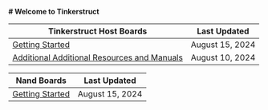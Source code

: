 **# Welcome to Tinkerstruct**

| Tinkerstruct Host Boards                                              | Last Updated      |
|-----------------------------------------------------------------------|-------------------|
| [Getting Started](ts-host-getting-started)                            | August 15, 2024   |
| [Additional Additional Resources and Manuals](install-links)          | August 10, 2024   |


| Nand Boards                                                           | Last Updated      |
|-----------------------------------------------------------------------|-------------------|
| [Getting Started](nand-getting-started)                               | August 15, 2024   |
